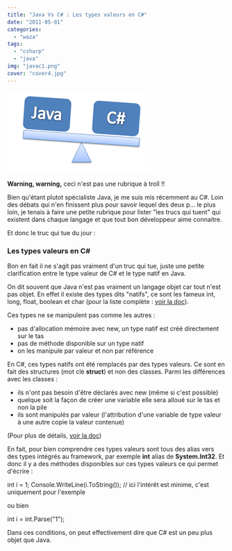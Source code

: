 ```yaml
---
title: "Java Vs C# : Les types valeurs en C#"
date: "2011-05-01"
categories: 
  - "waza"
tags: 
  - "csharp"
  - "java"
img: "javac1.png"
cover: "cover4.jpg"
---
```


[![](/images/javac1.png "javac")](http://eventuallycoding.com/wp-content/uploads/2011/05/javac1.png)

**Warning, warning,** ceci n'est pas une rubrique à troll !!

Bien qu'étant plutot spécialiste Java, je me suis mis récemment au C#. Loin des débats qui n'en finissent plus pour savoir lequel des deux p... le plus loin, je tenais à faire une petite rubrique pour lister "les trucs qui tuent" qui existent dans chaque langage et que tout bon développeur aime connaitre.

Et donc le truc qui tue du jour :

### Les types valeurs en C#

Bon en fait il ne s'agit pas vraiment d'un truc qui tue, juste une petite clarification entre le type valeur de C# et le type natif en Java.

On dit souvent que Java n'est pas vraiment un langage objet car tout n'est pas objet. En effet il existe des types dits "natifs", ce sont les fameux int, long, float, boolean et char (pour la liste complète : [voir la doc](http://download.oracle.com/javase/tutorial/java/nutsandbolts/datatypes.html)).

Ces types ne se manipulent pas comme les autres :

- pas d'allocation mémoire avec new, un type natif est créé directement sur le tas
- pas de méthode disponible sur un type natif
- on les manipule par valeur et non par référence

En C#, ces types natifs ont été remplacés par des types valeurs. Ce sont en fait des structures (mot clé **struct**) et non des classes. Parmi les différences avec les classes :

- ils n'ont pas besoin d'être déclarés avec new (même si c'est possible)
- quelque soit la façon de créer une variable elle sera alloué sur le tas et non la pile
- ils sont manipulés par valeur (l'attribution d'une variable de type valeur à une autre copie la valeur contenue)

(Pour plus de détails, [voir la doc](http://download.oracle.com/javase/tutorial/java/nutsandbolts/datatypes.html))

En fait, pour bien comprendre ces types valeurs sont tous des alias vers des types intégrés au framework, par exemple **int** alias de **System.Int32**. Et donc il y a des méthodes disponibles sur ces types valeurs ce qui permet d'écrire :

int i = 1;
Console.WriteLine(i.ToString()); // ici l'intérêt est minime, c'est uniquement pour l'exemple

ou bien

int i = int.Parse("1");

Dans ces conditions, on peut effectivement dire que C# est un peu plus objet que Java.

